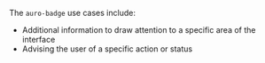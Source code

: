 The `auro-badge` use cases include:

* Additional information to draw attention to a specific area of the interface
* Advising the user of a specific action or status